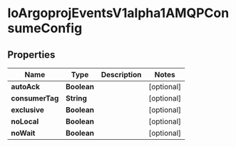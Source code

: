 

# IoArgoprojEventsV1alpha1AMQPConsumeConfig


## Properties

Name | Type | Description | Notes
------------ | ------------- | ------------- | -------------
**autoAck** | **Boolean** |  |  [optional]
**consumerTag** | **String** |  |  [optional]
**exclusive** | **Boolean** |  |  [optional]
**noLocal** | **Boolean** |  |  [optional]
**noWait** | **Boolean** |  |  [optional]



